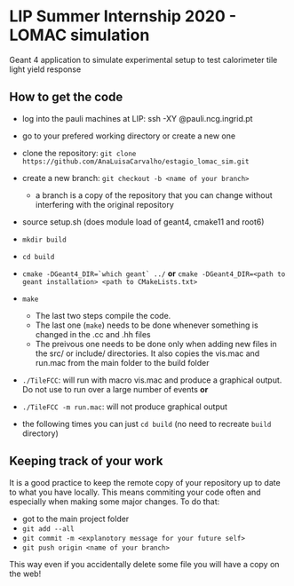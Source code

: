# LIP Summer Internship 2020 - LOMAC simulation

Geant 4 application to simulate experimental setup to test calorimeter tile light yield response  

## How to get the code

- log into the pauli machines at LIP: ssh -XY <username>@pauli.ncg.ingrid.pt
- go to your prefered working directory or create a new one
- clone the repository: ``git clone https://github.com/AnaLuisaCarvalho/estagio_lomac_sim.git``
- create a new branch: ``git checkout -b <name of your branch>``
  - a branch is a copy of the repository that you can change without interfering with the original repository 
- source setup.sh (does module load of geant4, cmake11 and root6)
- ``mkdir build``
- ``cd build``
- ``cmake -DGeant4_DIR=`which geant` ../``
 **or** ``cmake -DGeant4_DIR=<path to geant installation> <path to CMakeLists.txt> ``
- ``make``
  - The last two steps compile the code. 
  - The last one (``make``) needs to be done whenever something is changed in the .cc and .hh files
  - The preivous one needs to be done only when adding new files in the src/ or include/ directories. It also copies the vis.mac and run.mac from the main folder to the build folder
- ``./TileFCC``: will run with macro vis.mac and produce a graphical output. Do not use to run over a large number of events
**or**
- ``./TileFCC -m run.mac``: will not produce graphical output

- the following times you can just ``cd build`` (no need to recreate ``build`` directory)

## Keeping track of your work

It is a good practice to keep the remote copy of your repository up to date to what you have locally. This means commiting your code often and especially when making some major changes. To do that:

- got to the main project folder
- ``git add --all``
- ``git commit -m <explanotory message for your future self>``
- ``git push origin <name of your branch>``

This way even if you accidentally delete some file you will have a copy on the web!